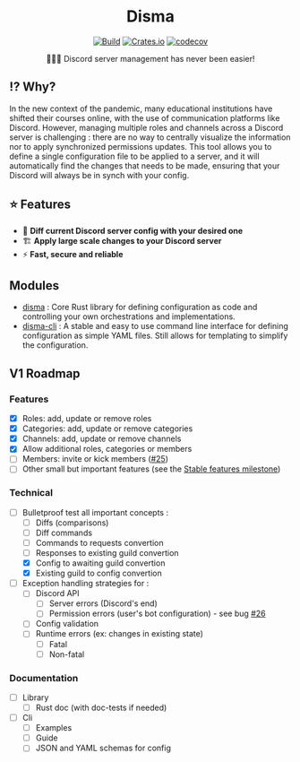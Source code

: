 <div align="center">

# Disma

[![Build](https://github.com/vigenere23/disma/actions/workflows/build.yml/badge.svg)](https://github.com/vigenere23/disma/actions/workflows/build.yml)
[![Crates.io](https://img.shields.io/crates/v/disma)](https://crates.io/crates/disma)
[![codecov](https://codecov.io/gh/vigenere23/disma/branch/master/graph/badge.svg?token=Q16DUMJ6JQ&flag=disma)](https://codecov.io/gh/vigenere23/disma)

👨🏼‍🔧 Discord server management has never been easier!

</div>

## ⁉️ Why?

In the new context of the pandemic, many educational institutions have shifted their courses online, with the use of communication platforms like Discord. However, managing multiple roles and channels across a Discord server is challenging : there are no way to centrally visualize the information nor to apply synchronized permissions updates. This tool allows you to define a single configuration file to be applied to a server, and it will automatically find the changes that needs to be made, ensuring that your Discord will always be in synch with your config.

## ⭐ Features

- 📜 **Diff current Discord server config with your desired one**
- 🏗️ **Apply large scale changes to your Discord server**
- ⚡ **Fast, secure and reliable**

## Modules

- [disma](./disma) : Core Rust library for defining configuration as code and controlling your own orchestrations and implementations.
- [disma-cli](./disma-cli) : A stable and easy to use command line interface for defining configuration as simple YAML files. Still allows for templating to simplify the configuration.

## V1 Roadmap

### Features

- [x] Roles: add, update or remove roles
- [x] Categories: add, update or remove categories
- [x] Channels: add, update or remove channels
- [x] Allow additional roles, categories or members
- [ ] Members: invite or kick members ([#25](https://github.com/vigenere23/disma/issues/25))
- [ ] Other small but important features (see the [Stable features milestone](https://github.com/vigenere23/disma/milestone/2))

### Technical

- [ ] Bulletproof test all important concepts :
  - [ ] Diffs (comparisons)
  - [ ] Diff commands
  - [ ] Commands to requests convertion
  - [ ] Responses to existing guild convertion
  - [x] Config to awaiting guild convertion
  - [x] Existing guild to config convertion
- [ ] Exception handling strategies for :
  - [ ] Discord API
    - [ ] Server errors (Discord's end)
    - [ ] Permission errors (user's bot configuration) - see bug [#26](https://github.com/vigenere23/disma/issues/26)
  - [ ] Config validation
  - [ ] Runtime errors (ex: changes in existing state)
    - [ ] Fatal
    - [ ] Non-fatal

### Documentation

- [ ] Library
  - [ ] Rust doc (with doc-tests if needed)
- [ ] Cli
  - [ ] Examples
  - [ ] Guide
  - [ ] JSON and YAML schemas for config
